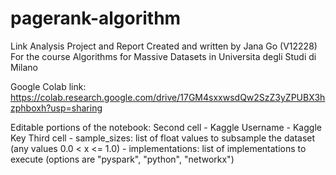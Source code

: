 # pagerank-algorithm
Link Analysis Project and Report
Created and written by Jana Go (V12228)
For the course Algorithms for Massive Datasets in Universita degli Studi di Milano

Google Colab link: https://colab.research.google.com/drive/17GM4sxxwsdQw2SzZ3yZPUBX3hzphboxh?usp=sharing

Editable portions of the notebook:
  Second cell
    - Kaggle Username
    - Kaggle Key
  Third cell
    - sample_sizes: list of float values to subsample the dataset (any values 0.0 < x <= 1.0)
    - implementations: list of implementations to execute (options are "pyspark", "python", "networkx")
